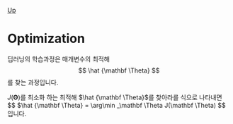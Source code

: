 [Up](index.md)

# Optimization

딥러닝의 학습과정은 매개변수의 최적해
$$
\hat {\mathbf \Theta}
$$
를 찾는 과정입니다.

$J(\mathbf \Theta)$를 최소화 하는 최적해 $\hat {\mathbf \Theta}$를 찾아라를 식으로 나타내면
$$
$\hat {\mathbf \Theta} = \arg\min _\mathbf \Theta J(\mathbf \Theta)
$$
입니다.

